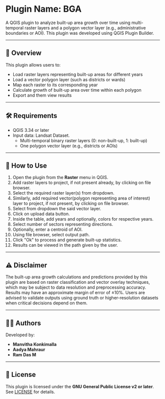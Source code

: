 # Plugin Name: BGA

A QGIS plugin to analyze built-up area growth over time using multi-temporal raster layers and a polygon vector layer (e.g., administrative boundaries or AOI). This plugin was developed using QGIS Plugin Builder.

---

## 🧭 Overview

This plugin allows users to:
- Load raster layers representing built-up areas for different years
- Load a vector polygon layer (such as districts or wards)
- Map each raster to its corresponding year
- Calculate growth of built-up area over time within each polygon
- Export and them view results
  
---

## 🛠 Requirements

- QGIS 3.34 or later
- Input data: Landsat Dataset.
  - Multi-temporal binary raster layers (0: non-built-up, 1: built-up)
  - One polygon vector layer (e.g., districts or AOIs)

---

## 🧪 How to Use

1. Open the plugin from the **Raster** menu in QGIS.
2. Add raster layers to project, if not present already, by clicking on file browser.
3. Select the required raster layer(s) from dropdown.
4. Similarly, add required vector(polygon representing area of interest) layer to project, if not present, by clicking on file browser.
5. Select from dropdown the said vector layer.
6. Click on upload data button.
7. Inside the table, add years and optionally, colors for respective years.
8. Select number of sectors representing directions.
9. Optionally, enter a centroid of AOI.
10. Using file browser, select output path.
11. Click "Ok" to process and generate built-up statistics.
12. Results can be viewed in the path given by the user.

---

## ⚠️ Disclaimer

The built-up area growth calculations and predictions provided by this plugin are based on raster classification and vector overlay techniques, which may be subject to data resolution and preprocessing accuracy.
Results may have an approximate margin of error of ±10%.
Users are advised to validate outputs using ground truth or higher-resolution datasets when critical decisions depend on them.

---

## 👨‍💻 Authors

Developed by:

- **Manvitha Konkimalla**
- **Aadya Mahraur**
- **Ram Das M**
---

## 🧾 License

This plugin is licensed under the **GNU General Public License v2 or later**. See [LICENSE](./LICENSE) for details.

